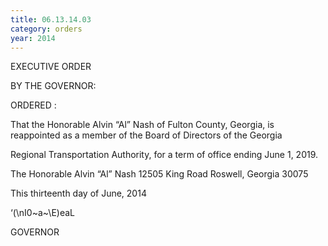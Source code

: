 ```yaml
---
title: 06.13.14.03
category: orders
year: 2014
---
```

 

EXECUTIVE ORDER

BY THE GOVERNOR:

ORDERED :

That the Honorable Alvin “Al” Nash of Fulton County, Georgia, is
reappointed as a member of the Board of Directors of the Georgia

Regional Transportation Authority, for a term of office ending June
1, 2019.

The Honorable Alvin “Al” Nash
12505 King Road
Roswell, Georgia 30075

This thirteenth day of June, 2014

‘(\nI0~a~\E)eaL

GOVERNOR

